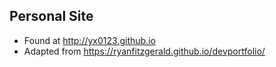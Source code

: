 ## Personal Site
- Found at http://yx0123.github.io
- Adapted from https://ryanfitzgerald.github.io/devportfolio/
